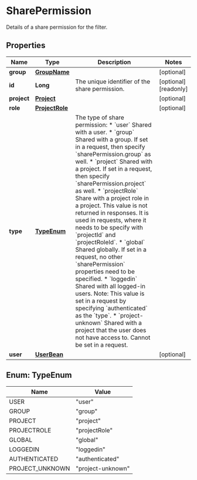 

# SharePermission

Details of a share permission for the filter.

## Properties

| Name | Type | Description | Notes |
|------------ | ------------- | ------------- | -------------|
|**group** | [**GroupName**](GroupName.md) |  |  [optional] |
|**id** | **Long** | The unique identifier of the share permission. |  [optional] [readonly] |
|**project** | [**Project**](Project.md) |  |  [optional] |
|**role** | [**ProjectRole**](ProjectRole.md) |  |  [optional] |
|**type** | [**TypeEnum**](#TypeEnum) | The type of share permission:   *  &#x60;user&#x60; Shared with a user.  *  &#x60;group&#x60; Shared with a group. If set in a request, then specify &#x60;sharePermission.group&#x60; as well.  *  &#x60;project&#x60; Shared with a project. If set in a request, then specify &#x60;sharePermission.project&#x60; as well.  *  &#x60;projectRole&#x60; Share with a project role in a project. This value is not returned in responses. It is used in requests, where it needs to be specify with &#x60;projectId&#x60; and &#x60;projectRoleId&#x60;.  *  &#x60;global&#x60; Shared globally. If set in a request, no other &#x60;sharePermission&#x60; properties need to be specified.  *  &#x60;loggedin&#x60; Shared with all logged-in users. Note: This value is set in a request by specifying &#x60;authenticated&#x60; as the &#x60;type&#x60;.  *  &#x60;project-unknown&#x60; Shared with a project that the user does not have access to. Cannot be set in a request. |  |
|**user** | [**UserBean**](UserBean.md) |  |  [optional] |



## Enum: TypeEnum

| Name | Value |
|---- | -----|
| USER | &quot;user&quot; |
| GROUP | &quot;group&quot; |
| PROJECT | &quot;project&quot; |
| PROJECTROLE | &quot;projectRole&quot; |
| GLOBAL | &quot;global&quot; |
| LOGGEDIN | &quot;loggedin&quot; |
| AUTHENTICATED | &quot;authenticated&quot; |
| PROJECT_UNKNOWN | &quot;project-unknown&quot; |



